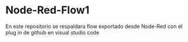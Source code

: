 # Node-Red-Flow1
En este repositorio se respaldara flow exportado desde Node-Red con el plug in de github en visual studio code
